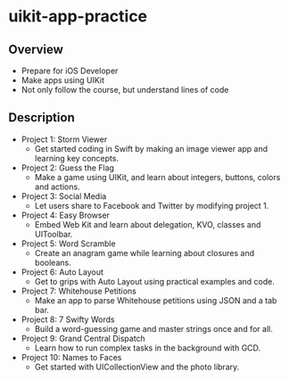 # uikit-app-practice

## Overview
- Prepare for iOS Developer
- Make apps using UIKit
- Not only follow the course, but understand lines of code

## Description
- Project 1: Storm Viewer
  - Get started coding in Swift by making an image viewer app and learning key concepts.
- Project 2: Guess the Flag
  - Make a game using UIKit, and learn about integers, buttons, colors and actions.
- Project 3: Social Media
  - Let users share to Facebook and Twitter by modifying project 1.
- Project 4: Easy Browser
  - Embed Web Kit and learn about delegation, KVO, classes and UIToolbar.
- Project 5: Word Scramble
  - Create an anagram game while learning about closures and booleans.
- Project 6: Auto Layout
  - Get to grips with Auto Layout using practical examples and code.
- Project 7: Whitehouse Petitions
  - Make an app to parse Whitehouse petitions using JSON and a tab bar.
- Project 8: 7 Swifty Words
  - Build a word-guessing game and master strings once and for all.
- Project 9: Grand Central Dispatch
  - Learn how to run complex tasks in the background with GCD.
- Project 10: Names to Faces
  - Get started with UICollectionView and the photo library.

